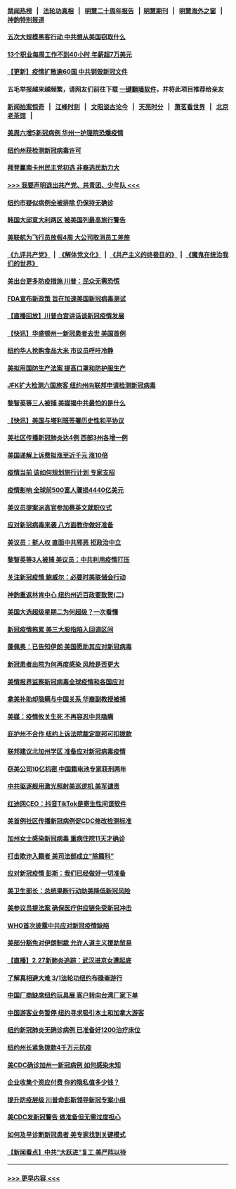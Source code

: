 #### [禁闻热榜](热点新闻.md?=0)  &nbsp;&nbsp;|&nbsp;&nbsp; [法轮功真相](https://github.com/gfw-breaker/truth/blob/master/README.md?=0) &nbsp;&nbsp;|&nbsp;&nbsp; [明慧二十周年报告](https://github.com/gfw-breaker/mh-reports/blob/master/README.md?=0) &nbsp;&nbsp;|&nbsp;&nbsp;[明慧期刊](https://github.com/gfw-breaker/mh-qikan) &nbsp;&nbsp;|&nbsp;&nbsp; [明慧海外之窗](https://github.com/gfw-breaker/mh-news/blob/master/README.md?=0) &nbsp;&nbsp;|&nbsp;&nbsp; [神韵特别报道](https://github.com/gfw-breaker/mh-news/blob/master/shenyun.md?=0)
#### [五次大规模黑客行动 中共想从美国窃取什么](../pages/nsc412/n11899124.md?t=03012102) 
#### [13个职业每周工作不到40小时 年薪超7万美元](../pages/nsc412/n11893686.md?t=03012102) 
#### [【更新】疫情扩散逾60国 中共销毁新冠文件](../pages/nsc412/n11890652.md?t=03012102) 
#### 五毛举报越来越频繁，请网友们前往下载 [一键翻墙软件](https://github.com/gfw-breaker/ssr-accounts)，并将此项目推荐给亲友
#### [新闻拍案惊奇](https://github.com/gfw-breaker/banned-news/blob/master/pages/link4.md) &nbsp;&nbsp;|&nbsp;&nbsp; [江峰时刻](https://github.com/gfw-breaker/banned-news/blob/master/pages/link4.md) &nbsp;&nbsp;|&nbsp;&nbsp; [文昭谈古论今](https://github.com/gfw-breaker/banned-news/blob/master/pages/link4.md) &nbsp;&nbsp;|&nbsp;&nbsp; [天亮时分](https://github.com/gfw-breaker/banned-news/blob/master/pages/link4.md) &nbsp;&nbsp;|&nbsp;&nbsp; [萧茗看世界](https://github.com/gfw-breaker/banned-news/blob/master/pages/link4.md) &nbsp;&nbsp;|&nbsp;&nbsp; [北京老茶馆](https://github.com/gfw-breaker/banned-news/blob/master/pages/link4.md) &nbsp;&nbsp;|&nbsp;&nbsp; 
#### [美周六增5新冠病例 华州一护理院恐爆疫情](../pages/nsc412/n11905823.md?t=03012102) 
#### [纽约州获检测新冠病毒许可](../pages/nsc412/n11906069.md?t=03012102) 
#### [拜登赢南卡州民主党初选 非裔选民助力大](../pages/nsc412/n11905930.md?t=03012102) 
#### [>>> 我要声明退出共产党、共青团、少年队 <<<](https://github.com/begood0513/goodnews/blob/master/quit/letter.md) 
#### [纽约市疑似病例全被排除 仍保持无确诊](../pages/nsc412/n11906039.md?t=03012102) 
#### [韩国大邱意大利两区 被美国列最高旅行警告](../pages/nsc412/n11905944.md?t=03012102) 
#### [美联航为飞行员放假4周 大公司取消员工差旅](../pages/nsc412/n11905894.md?t=03012102) 
#### [《九评共产党》](https://github.com/begood0513/9ping.md/blob/master/README.md) &nbsp;|&nbsp; [《解体党文化》](../../../../jtdwh.md/blob/master/README.md)  &nbsp;|&nbsp; [《共产主义的终极目的》](../../../../gczydzjmd.md/blob/master/README.md) &nbsp;|&nbsp; [《魔鬼在统治我们的世界》](../../../../mgztzwmdsj.md/blob/master/README.md) 
#### [美出台更多防疫措施 川普：民众无需恐慌](../pages/nsc412/n11905747.md?t=03012102) 
#### [FDA宣布新政策 旨在加速美国新冠病毒测试](../pages/nsc412/n11905693.md?t=03012102) 
#### [【直播回放】川普白宫讲话谈新冠疫情发展](../pages/nsc412/n11905588.md?t=03012102) 
#### [【快讯】华盛顿州一新冠患者去世 美国首例](../pages/nsc412/n11905571.md?t=03012102) 
#### [纽约华人抢购食品大米 市议员呼吁冷静](../pages/nsc412/n11904453.md?t=03012102) 
#### [美拟用国防生产法案 提高口罩和防护服生产](../pages/nsc412/n11905517.md?t=03012102) 
#### [JFK扩大检测六国旅客 纽约州向联邦申请检测新冠病毒](../pages/nsc412/n11905491.md?t=03012102) 
#### [黎智英等三人被捕 美媒揭中共最怕的是什么](../pages/nsc412/n11905316.md?t=03012102) 
#### [【快讯】美国与塔利班签署历史性和平协议](../pages/nsc412/n11905172.md?t=03012102) 
#### [美社区传播新冠肺炎达4例 西部3州各增一例](../pages/nsc412/n11904070.md?t=03012102) 
#### [美国递解上诉费拟涨至近千元  涨10倍](../pages/nsc412/n11904466.md?t=03012102) 
#### [疫情当前 该如何规划旅行计划 专家支招](../pages/nsc412/n11903865.md?t=03012102) 
#### [疫情影响 全球前500富人骤损4440亿美元](../pages/nsc412/n11904283.md?t=03012102) 
#### [美议员提案派高官参加蔡英文就职仪式](../pages/nsc412/n11904166.md?t=03012102) 
#### [应对新冠病毒来袭 八方面教你做好准备](../pages/nsc412/n11903736.md?t=03012102) 
#### [美议员：挺人权 直面中共邪恶 拒政治中立](../pages/nsc412/n11903790.md?t=03012102) 
#### [黎智英等3人被捕 美议员：中共利用疫情打压](../pages/nsc412/n11903768.md?t=03012102) 
#### [关注新冠疫情 鲍威尔：必要时美联储会行动](../pages/nsc412/n11903672.md?t=03012102) 
#### [神韵重返林肯中心 纽约州近百政要致贺(二)](../pages/nsc412/n11897500.md?t=03012102) 
#### [美国大选超级星期二为何超级？一次看懂](../pages/nsc412/n11903490.md?t=03012102) 
#### [新冠疫情拖累 美三大股指陷入回调区间](../pages/nsc412/n11903211.md?t=03012102) 
#### [蓬佩奥：已告知伊朗 美国愿助其应对新冠病毒](../pages/nsc412/n11903212.md?t=03012102) 
#### [新冠患者出院为何再度感染 风险是否更大](../pages/nsc412/n11903262.md?t=03012102) 
#### [美情报界监察新冠病毒全球疫情和各国应对](../pages/nsc412/n11903098.md?t=03012102) 
#### [拿美补助却隐瞒与中国关系 华裔副教授被捕](../pages/nsc412/n11901687.md?t=03012102) 
#### [美媒：疫情攸关生死 不再容忍中共隐瞒](../pages/nsc412/n11901694.md?t=03012102) 
#### [庇护州不合作  纽约上诉法院裁定联邦可扣拨款](../pages/nsc412/n11902238.md?t=03012102) 
#### [联邦建议北加州学区 准备应对新冠病毒疫情](../pages/nsc412/n11902448.md?t=03012102) 
#### [窃美公司10亿机密 中国籍电池专家获刑两年](../pages/nsc412/n11901996.md?t=03012102) 
#### [中共驱逐舰用激光照射美巡逻机 美军谴责](../pages/nsc412/n11901964.md?t=03012102) 
#### [红迪网CEO：抖音TikTok是寄生性间谍软件](../pages/nsc412/n11901675.md?t=03012102) 
#### [美首例社区传播新冠病例促CDC修改检测标准](../pages/nsc412/n11901490.md?t=03012102) 
#### [加州女士感染新冠病毒 重病住院11天才确诊](../pages/nsc412/n11901246.md?t=03012102) 
#### [打击欺诈入籍者 美司法部成立“除籍科”](../pages/nsc412/n11901364.md?t=03012102) 
#### [应对新冠疫情 彭斯：我们已经做好一切准备](../pages/nsc412/n11901268.md?t=03012102) 
#### [美卫生部长：总统果断行动助美降低新冠风险](../pages/nsc412/n11900906.md?t=03012102) 
#### [美参议员提法案 确保医疗供应链免受新冠冲击](../pages/nsc412/n11901144.md?t=03012102) 
#### [WHO首次披露中共应对新冠疫情缺陷](../pages/nsc412/n11900978.md?t=03012102) 
#### [美部分豁免对伊朗制裁 允许人道主义援助贸易](../pages/nsc412/n11900859.md?t=03012102) 
#### [【直播】2.27新肺炎追踪：武汉进京女遭起底](../pages/nsc412/n11900415.md?t=03012102) 
#### [了解真相避大难 3/1法轮功纽约布碌崙游行](../pages/nsc412/n11899501.md?t=03012102) 
#### [中国厂商缺席纽约玩具展  客户转向台湾厂家下单](../pages/nsc412/n11899505.md?t=03012102) 
#### [中国游客业务暂停  纽约寻求吸引本土和加拿大游客](../pages/nsc412/n11899492.md?t=03012102) 
#### [纽约新冠肺炎无确诊病例  已准备好1200治疗床位](../pages/nsc412/n11899474.md?t=03012102) 
#### [纽约州长紧急拨款4千万元抗疫](../pages/nsc412/n11899477.md?t=03012102) 
#### [美CDC确诊加州一新冠病例 如何感染未知](../pages/nsc412/n11899165.md?t=03012102) 
#### [企业收集个资应付费 你的隐私值多少钱？](../pages/nsc412/n11898097.md?t=03012102) 
#### [提升防疫层级 川普命彭斯领导新冠专案小组](../pages/nsc412/n11898934.md?t=03012102) 
#### [美CDC发新冠警告 做准备但无需过度担心](../pages/nsc412/n11898923.md?t=03012102) 
#### [如何及早诊断新冠患者 美专家找到关键模式](../pages/nsc412/n11898626.md?t=03012102) 
#### [【新闻看点】中共“大跃进”复工 美严阵以待](../pages/nsc412/n11898221.md?t=03012102) 

----
#### [ >>> 更早内容 <<< ](../indexes/nsc412-earlier.md)
